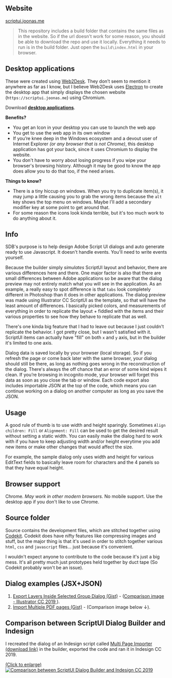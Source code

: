 
## Website

[scriptui.joonas.me](https://scriptui.joonas.me)

> This repository includes a build folder that contains the same files as in the website. So if the url doesn't work for some reason, you should be able to download the repo and use it locally. Everything it needs to run is in the build folder. Just open the `build\index.html` in your browser.

## Desktop applications

These were created using [Web2Desk](https://desktop.appmaker.xyz/). They don’t seem to mention it anywhere as far as I know, but I believe Web2Desk uses [Electron](https://electronjs.org/) to create the desktop app that simply displays the chosen website (`https://scriptui.joonas.me`) using Chromium.

Download [**desktop applications**](https://www.dropbox.com/sh/4wy71qv8e08deh1/AADJYT4BJRQQuJvVjl5CaYgUa?dl=0).

**Benefits?**

- You get an Icon in your desktop you can use to launch the web app
- You get to use the web app in its own window
- If you’re knee deep in the Windows ecosystem and a devout user of Internet Explorer _(or any browser that is not Chrome)_, this desktop application has got your back, since it uses Chromium to display the website.
- You don't have to worry about losing progress if you wipe your browser's browsing history. Although it may be good to know the app does allow you to do that too, if the need arises.

**Things to know?**

- There is a tiny hiccup on windows. When you try to duplicate item(s), it may jump a little causing you to grab the wrong items because the `alt` key shows the top menu on windows. Maybe I'll add a secondary modifier key at some point to get around that.
- For some reason the icons look kinda terrible, but it's too much work to do anything about it.

## Info

SDB's purpose is to help design Adobe Script UI dialogs and auto generate ready to use Javascript. It doesn't handle events. You'll need to write events yourself.

Because the builder simply _simulates_ ScriptUI layout and behavior, there are various differences here and there. One major factor is also that there are small differences between Adobe applications so be aware that the dialog preview may not entirely match what you will see in the application. As an example, a really easy to spot difference is that `tabs` look completely different in Photoshop than it does in other applications. The dialog preview was made using Illustrator CC ScriptUI as the template, so that will have the least amount of differences. I basically picked colors, and measurements of everything in order to replicate the layout + fiddled with the items and their various properties to see how they behave to replicate that as well. 

There's one kinda big feature that I had to leave out because I just couldn't replicate the behavior. I got pretty close, but I wasn't satisfied with it. ScriptUI items can actually have "fill" on both `x` and `y` axis, but in the builder it's limited to one axis.

Dialog data is saved locally by your browser (local storage). So if you refresh the page or come back later with the same browser, your dialog should still be there, as long as nothing goes wrong in the reconstruction of the dialog. There's always the off chance that an error of some kind wipes it clean. If you’re browsing in incognito mode, your browser will forget this data as soon as you close the tab or window. Each code export also includes importable JSON at the top of the code, which means you can continue working on a dialog on another computer as long as you save the JSON.

## Usage

A good rule of thumb is to use width and height sparingly. Sometimes `Align children: Fill` or `Alignment: Fill` can be used to get the desired result without setting a static width. You can easily make the dialog hard to work with if you have to keep adjusting width and/or height everytime you add new items or make other changes that would affect the size.

For example, the sample dialog only uses width and height for various EditText fields to basically leave room for characters and the 4 panels so that they have equal height.

## Browser support

Chrome. _May work in other modern browsers._ No mobile support. Use the desktop app if you don't like to use Chrome. 

## Source folder

Source contains the development files, which are stitched together using [Codekit](https://codekitapp.com/). Codekit does have nifty features like compressing images and stuff, but the major thing is that it's used in order to stitch together various `html`, `css` and `javascript` files... just because it's convenient.

I wouldn't expect anyone to contribute to the code because it's just a big mess. It's all pretty much just prototypes held together by duct tape (So Codekit probably won't be an issue).

## Dialog examples (JSX+JSON)

1. [Export Layers Inside Selected Group Dialog (Gist)](https://gist.github.com/joonaspaakko/29c8bc6321fdb76b8fd6daa32745724e) - ([Comparison image - Illustrator CC 2019 ](https://github.com/joonaspaakko/ScriptUI-Dialog-Builder-Joonas/blob/master/wiki-images/export-layers-inside-selected-group-dialog.png?raw=true)).
2. [Import Multiple PDF pages (Gist)](https://gist.github.com/joonaspaakko/3752836f282819949d5d0ab7268007dd) - (Comparison image below ↓).

## Comparison between ScriptUI Dialog Builder and Indesign

I recreated the dialog of an Indesign script called [Multi Page Importer (download link)](http://indesignsecrets.com/downloads/MultiPageImporter2.5-CS5.zip) in the builder, exported the code and ran it in Indesign CC 2019.

[(Click to enlarge)](https://github.com/joonaspaakko/ScriptUI-Dialog-Builder-Joonas/blob/master/wiki-images/dialog-comparison-Import-multiple-pdf-pages.png?raw=true)
[![Comparison between ScriptUI Dialog Builder and Indesign CC 2019](https://github.com/joonaspaakko/ScriptUI-Dialog-Builder-Joonas/blob/master/wiki-images/dialog-comparison-Import-multiple-pdf-pages.png?raw=true)](https://github.com/joonaspaakko/ScriptUI-Dialog-Builder-Joonas/blob/master/wiki-images/dialog-comparison-Import-multiple-pdf-pages.png?raw=true)
